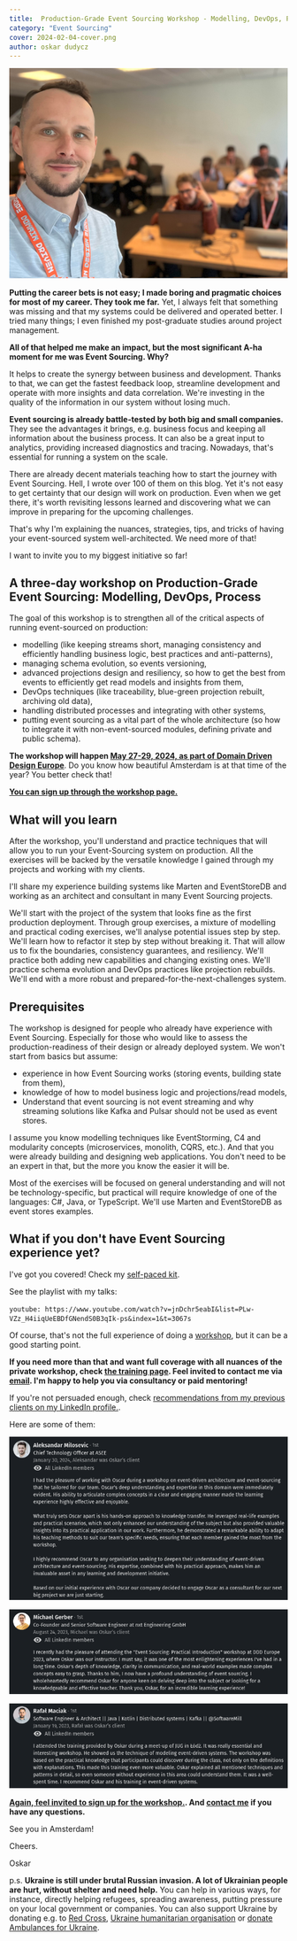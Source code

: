 ```yaml
---
title:  Production-Grade Event Sourcing Workshop - Modelling, DevOps, Process 
category: "Event Sourcing"
cover: 2024-02-04-cover.png
author: oskar dudycz
---
```


![cover](2024-02-04-cover.png)

**Putting the career bets is not easy; I made boring and pragmatic choices for most of my career. They took me far.** Yet, I always felt that something was missing and that my systems could be delivered and operated better. I tried many things; I even finished my post-graduate studies around project management. 

**All of that helped me make an impact, but the most significant A-ha moment for me was Event Sourcing. Why?**

It helps to create the synergy between business and development. Thanks to that, we can get the fastest feedback loop, streamline development and operate with more insights and data correlation. We're investing in the quality of the information in our system without losing much.

**Event sourcing is already battle-tested by both big and small companies.** They see the advantages it brings, e.g. business focus and keeping all information about the business process. It can also be a great input to analytics, providing increased diagnostics and tracing. Nowadays, that's essential for running a system on the scale.

There are already decent materials teaching how to start the journey with Event Sourcing. Hell, I wrote over 100 of them on this blog. Yet it's not easy to get certainty that our design will work on production. Even when we get there, it's worth revisiting lessons learned and discovering what we can improve in preparing for the upcoming challenges.

That's why I'm explaining the nuances, strategies, tips, and tricks of having your event-sourced system well-architected. We need more of that!

I want to invite you to my biggest initiative so far!

## A three-day workshop on Production-Grade Event Sourcing: Modelling, DevOps, Process

The goal of this workshop is to strengthen all of the critical aspects of running event-sourced on production:
- modelling (like keeping streams short, managing consistency and efficiently handling business logic, best practices and anti-patterns),
- managing schema evolution, so events versioning,
- advanced projections design and resiliency, so how to get the best from events to efficiently get read models and insights from them,
- DevOps techniques (like traceability, blue-green projection rebuilt, archiving old data),
- handling distributed processes and integrating with other systems,
- putting event sourcing as a vital part of the whole architecture (so how to integrate it with non-event-sourced modules, defining private and public schema).

**The workshop will happen [May 27-29, 2024, as part of Domain Driven Design Europe](https://ddd.academy/production-grade-event-sourcing/)**. Do you know how beautiful Amsterdam is at that time of the year? You better check that!

**[You can sign up through the workshop page.](https://ddd.academy/production-grade-event-sourcing/)**

## What will you learn

After the workshop, you'll understand and practice techniques that will allow you to run your Event-Sourcing system on production.
All the exercises will be backed by the versatile knowledge I gained through my projects and working with my clients. 

I'll share my experience building systems like Marten and EventStoreDB and working as an architect and consultant in many Event Sourcing projects.

We'll start with the project of the system that looks fine as the first production deployment. Through group exercises, a mixture of modelling and practical coding exercises, we'll analyse potential issues step by step. We'll learn how to refactor it step by step without breaking it. That will allow us to fix the boundaries, consistency guarantees, and resiliency. We'll practice both adding new capabilities and changing existing ones. We'll practice schema evolution and DevOps practices like projection rebuilds. We'll end with a more robust and prepared-for-the-next-challenges system.

## Prerequisites

The workshop is designed for people who already have experience with Event Sourcing. Especially for those who would like to assess the production-readiness of their design or already deployed system. We won't start from basics but assume:
- experience in how Event Sourcing works (storing events, building state from them),
- knowledge of how to model business logic and projections/read models,
- Understand that event sourcing is not event streaming and why streaming solutions like Kafka and Pulsar should not be used as event stores.

I assume you know modelling techniques like EventStorming, C4 and modularity concepts (microservices, monolith, CQRS, etc.). And that you were already building and designing web applications. You don't need to be an expert in that, but the more you know the easier it will be.

Most of the exercises will be focused on general understanding and will not be technology-specific, but practical will require knowledge of one of the languages: C#, Java, or TypeScript. We'll use Marten and EventStoreDB as event stores examples.

## What if you don't have Event Sourcing experience yet?

I've got you covered! Check my [self-paced kit](/en/introduction_to_event_sourcing/).

See the playlist with my talks:

`youtube: https://www.youtube.com/watch?v=jnDchr5eabI&list=PLw-VZz_H4iiqUeEBDfGNendS0B3qIk-ps&index=1&t=3067s`

Of course, that's not the full experience of doing a [workshop](/en/training/), but it can be a good starting point.

**If you need more than that and want full coverage with all nuances of the private workshop, check [the training page](/en/training/). Feel invited to contact me via [email](mailto:oskar@event-driven.io). I'm happy to help you via consultancy or paid mentoring!**

If you're not persuaded enough, check [recommendations from my previous clients on my LinkedIn profile.](https://www.linkedin.com/in/oskardudycz/).

Here are some of them:

![reference 1](2024-02-04-reference1.png)

![reference 2](2024-02-04-reference2.png)

![reference 3](2024-02-04-reference3.png)

**[Again, feel invited to sign up for the workshop.](https://ddd.academy/production-grade-event-sourcing/). And [contact me](mailto:oskar@event-driven.io) if you have any questions.**

See you in Amsterdam!

Cheers.

Oskar

p.s. **Ukraine is still under brutal Russian invasion. A lot of Ukrainian people are hurt, without shelter and need help.** You can help in various ways, for instance, directly helping refugees, spreading awareness, putting pressure on your local government or companies. You can also support Ukraine by donating e.g. to [Red Cross](https://www.icrc.org/pl/donate/ukraine), [Ukraine humanitarian organisation](https://savelife.in.ua/pl/donate/) or [donate Ambulances for Ukraine](https://www.gofundme.com/f/help-to-save-the-lives-of-civilians-in-a-war-zone).
